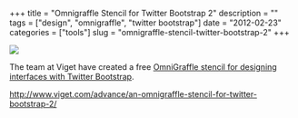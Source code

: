 +++
title = "Omnigraffle Stencil for Twitter Bootstrap 2"
description = ""
tags = ["design", "omnigraffle", "twitter bootstrap"]
date = "2012-02-23"
categories = ["tools"]
slug = "omnigraffle-stencil-twitter-bootstrap-2"
+++


<div class="tool-screenshot mb1"><a href="http://www.viget.com/advance/an-omnigraffle-stencil-for-twitter-bootstrap-2/"><img id='bluga-thumbnail-2695' class='bluga-thumbnail custom' src='http://media.konigi.com/bluga/
wt522fc4ff89557_custom.jpg'/></a></div><p>The team at Viget have created a free <a href="http://www.viget.com/advance/an-omnigraffle-stencil-for-twitter-bootstrap-2/">OmniGraffle stencil for designing interfaces with Twitter Bootstrap</a>.</p>

  
<p><a href="http://www.viget.com/advance/an-omnigraffle-stencil-for-twitter-bootstrap-2/">http://www.viget.com/advance/an-omnigraffle-stencil-for-twitter-bootstrap-2/</a></p>
      
